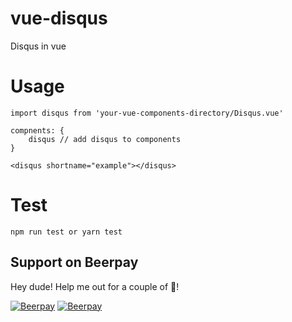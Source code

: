 # vue-disqus

Disqus in vue

# Usage

    import disqus from 'your-vue-components-directory/Disqus.vue'

    compnents: {
        disqus // add disqus to components
    }

    <disqus shortname="example"></disqus>

# Test

    npm run test or yarn test

## Support on Beerpay
Hey dude! Help me out for a couple of :beers:!

[![Beerpay](https://beerpay.io/sc0Vu/vue-disqus/badge.svg?style=beer-square)](https://beerpay.io/sc0Vu/vue-disqus)  [![Beerpay](https://beerpay.io/sc0Vu/vue-disqus/make-wish.svg?style=flat-square)](https://beerpay.io/sc0Vu/vue-disqus?focus=wish)